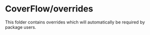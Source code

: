 # CoverFlow/overrides

This folder contains overrides which will automatically be required by package users.
